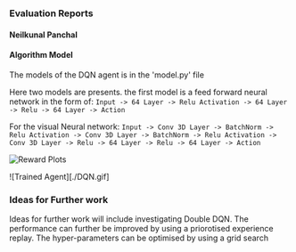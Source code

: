 ### Evaluation Reports
#### Neilkunal Panchal

#### Algorithm Model

The models of the DQN agent is in the 'model.py' file

Here two models are presents. the first model is a feed forward neural network in the form of:
``Input -> 64 Layer -> Relu Activation -> 64 Layer -> Relu -> 64 Layer -> Action``

For the visual Neural network:
``Input -> Conv 3D Layer -> BatchNorm -> Relu Activation ->
Conv 3D Layer -> BatchNorm -> Relu Activation ->
 Conv 3D Layer -> Relu -> 64 Layer -> Relu -> 64 Layer -> Action``


![Reward Plots](./DQN-TrainingError.jpg)


![Trained Agent][./DQN.gif]

### Ideas for Further work

Ideas for further work will include investigating Double DQN.
The performance can further be improved by using a priorotised experience replay. The hyper-parameters can be optimised by using a grid search

